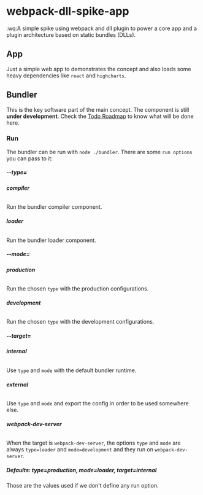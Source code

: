 # webpack-dll-spike-app

:wq:A simple spike using webpack and dll plugin to power a core app 
and a plugin architecture based on static bundles (DLLs).

## App

Just a simple web app to demonstrates the concept and also loads some 
heavy dependencies like `react` and `highcharts`.

## Bundler

This is the key software part of the main concept. The component is 
still **under development**. Check the [Todo Roadmap](TODO.md) to know what will 
be done here.

### Run 

The bundler can be run with `node ./bundler`. There are some `run options`
you can pass to it:

##### **--type=**

###### **compiler**
Run the bundler compiler component.

###### **loader**
Run the bundler loader component.


##### **--mode=**

###### **production**
Run the chosen `type` with the production configurations.

###### **development**
Run the chosen `type` with the development configurations.


##### **--target=**

###### **internal**
Use `type` and `mode` with the default bundler runtime.

###### **external**
Use `type` and `mode` and export the config in order to be 
used somewhere else.

###### **webpack-dev-server**
When the target is `webpack-dev-server`, the options `type` and `mode`
are always `type=loader` and `mode=development` and they run 
on `webpack-dev-server`.

##### **Defaults: type=production, mode=loader, target=internal**
Those are the values used if we don't define any run option.
